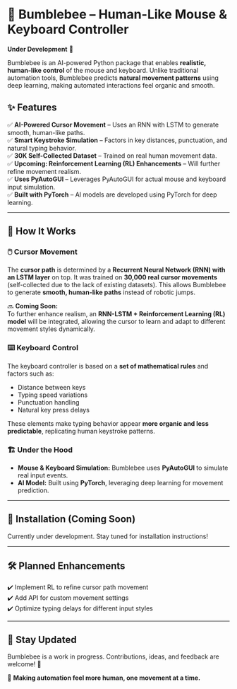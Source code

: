 # 🐝 Bumblebee – Human-Like Mouse & Keyboard Controller  
**Under Development** 🚧  

Bumblebee is an AI-powered Python package that enables **realistic, human-like control** of the mouse and keyboard. Unlike traditional automation tools, Bumblebee predicts **natural movement patterns** using deep learning, making automated interactions feel organic and smooth.  

## ✨ Features  
✅ **AI-Powered Cursor Movement** – Uses an RNN with LSTM to generate smooth, human-like paths.  
✅ **Smart Keystroke Simulation** – Factors in key distances, punctuation, and natural typing behavior.  
✅ **30K Self-Collected Dataset** – Trained on real human movement data.  
✅ **Upcoming: Reinforcement Learning (RL) Enhancements** – Will further refine movement realism.  
✅ **Uses PyAutoGUI** – Leverages PyAutoGUI for actual mouse and keyboard input simulation.  
✅ **Built with PyTorch** – AI models are developed using PyTorch for deep learning.  

---

## 🚀 How It Works  

### 🖱️ Cursor Movement  
The **cursor path** is determined by a **Recurrent Neural Network (RNN) with an LSTM layer** on top. It was trained on **30,000 real cursor movements** (self-collected due to the lack of existing datasets). This allows Bumblebee to generate **smooth, human-like paths** instead of robotic jumps.  

🔜 **Coming Soon:**  
To further enhance realism, an **RNN-LSTM + Reinforcement Learning (RL) model** will be integrated, allowing the cursor to learn and adapt to different movement styles dynamically.  

### ⌨️ Keyboard Control  
The keyboard controller is based on a **set of mathematical rules** and factors such as:  
- Distance between keys  
- Typing speed variations  
- Punctuation handling  
- Natural key press delays  

These elements make typing behavior appear **more organic and less predictable**, replicating human keystroke patterns.  

### 🏗️ Under the Hood  
- **Mouse & Keyboard Simulation:** Bumblebee uses **PyAutoGUI** to simulate real input events.  
- **AI Model:** Built using **PyTorch**, leveraging deep learning for movement prediction.  

---

## 📌 Installation (Coming Soon)  
Currently under development. Stay tuned for installation instructions!  

---

## 🛠️ Planned Enhancements  
✔️ Implement RL to refine cursor path movement  
✔️ Add API for custom movement settings  
✔️ Optimize typing delays for different input styles  

---

## 📢 Stay Updated  
Bumblebee is a work in progress. Contributions, ideas, and feedback are welcome! 🚀  

🐝 **Making automation feel more human, one movement at a time.**  
